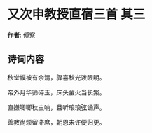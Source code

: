 # 又次申教授直宿三首  其三

**作者**: 傅察

## 诗词内容

秋堂幞被有余清，骤喜秋光泼眼明。

帘外月华筛碎玉，床头萤火当长檠。

直嫌唧唧秋虫响，且听琅琅弦诵声。

善教尚烦留滞席，朝恩未许便归更。

